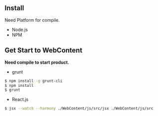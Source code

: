 ## Install
Need Platform for compile.

* Node.js
* NPM

## Get Start to WebContent

**Need compile to start product.**

* grunt

```sh
$ npm install -g grunt-cli
$ npm install
$ grunt
```

* React.js

```sh
$ jsx --watch --harmony ./WebContent/js/src/jsx ./WebContent/js/src
```